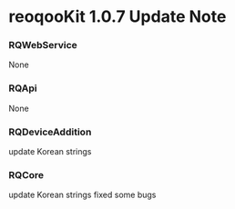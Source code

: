 #  reoqooKit 1.0.7 Update Note

### RQWebService
None

### RQApi
None

### RQDeviceAddition
update Korean strings

### RQCore
update Korean strings
fixed some bugs  
